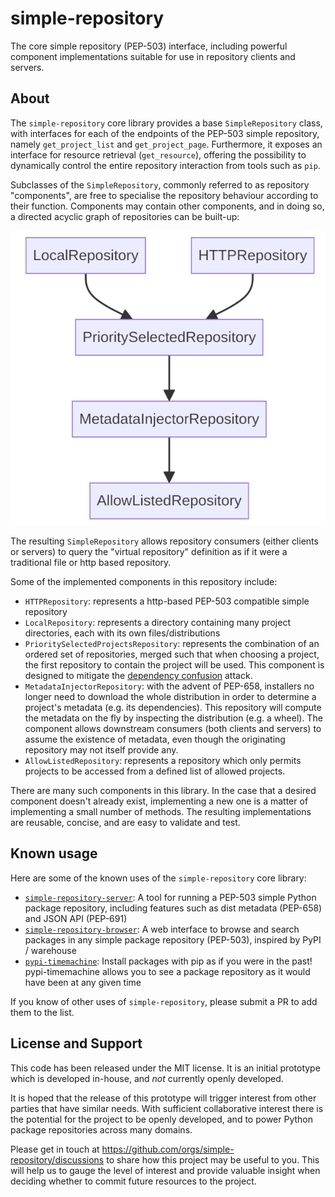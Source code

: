 # simple-repository

The core simple repository (PEP-503) interface, including powerful component implementations suitable for use in repository clients and servers.

## About

The ``simple-repository`` core library provides a base ``SimpleRepository`` class, with interfaces for
each of the endpoints of the PEP-503 simple repository, namely ``get_project_list`` and ``get_project_page``.
Furthermore, it exposes an interface for resource retrieval (``get_resource``), offering the possibility to dynamically
control the entire repository interaction from tools such as ``pip``.

Subclasses of the ``SimpleRepository``, commonly referred to as repository "components", are free to specialise the
repository behaviour according to their function. Components may contain other components, and in doing so, a
directed acyclic graph of repositories can be built-up:

![example project page](https://raw.githubusercontent.com/simple-repository/simple-repository/main/.content/flow.png)

The resulting ``SimpleRepository`` allows repository consumers (either clients or servers) to query the
"virtual repository" definition as if it were a traditional file or http based repository.

Some of the implemented components in this repository include:

* ``HTTPRepository``: represents a http-based PEP-503 compatible simple repository
* ``LocalRepository``: represents a directory containing many project directories, each with its own files/distributions
* ``PrioritySelectedProjectsRepository``: represents the combination of an ordered set of repositories, merged
  such that when choosing a project, the first repository to contain the project will be used.
  This component is designed to mitigate the [dependency confusion](https://medium.com/@alex.birsan/dependency-confusion-4a5d60fec610) attack.
* ``MetadataInjectorRepository``: with the advent of PEP-658, installers no longer need to download the whole distribution in order to determine
  a project's metadata (e.g. its dependencies). This repository will compute the metadata on the fly by inspecting the distribution (e.g. a wheel).
  The component allows downstream consumers (both clients and servers) to assume the existence of metadata, even though the originating
  repository may not itself provide any.
* ```AllowListedRepository```: represents a repository which only permits projects to be accessed from a defined list of allowed projects.

There are many such components in this library. In the case that a desired component doesn't already exist, implementing a new one is a matter of
implementing a small number of methods. The resulting implementations are reusable, concise, and are easy to validate and test.

## Known usage

Here are some of the known uses of the ``simple-repository`` core library:

* [``simple-repository-server``](https://github.com/simple-repository/simple-repository-server): A tool for running a PEP-503 simple Python package repository, including features such as dist metadata (PEP-658) and JSON API (PEP-691)
* [``simple-repository-browser``](https://github.com/simple-repository/simple-repository-browser): A web interface to browse and search packages in any simple package repository (PEP-503), inspired by PyPI / warehouse
* [``pypi-timemachine``](https://github.com/astrofrog/pypi-timemachine): Install packages with pip as if you were in the past! pypi-timemachine allows you to see a package repository as it would have been at any given time

If you know of other uses of ``simple-repository``, please submit a PR to add them to the list.


## License and Support

This code has been released under the MIT license.
It is an initial prototype which is developed in-house, and _not_ currently openly developed.

It is hoped that the release of this prototype will trigger interest from other parties that have similar needs.
With sufficient collaborative interest there is the potential for the project to be openly
developed, and to power Python package repositories across many domains.

Please get in touch at https://github.com/orgs/simple-repository/discussions to share how
this project may be useful to you. This will help us to gauge the level of interest and
provide valuable insight when deciding whether to commit future resources to the project.
